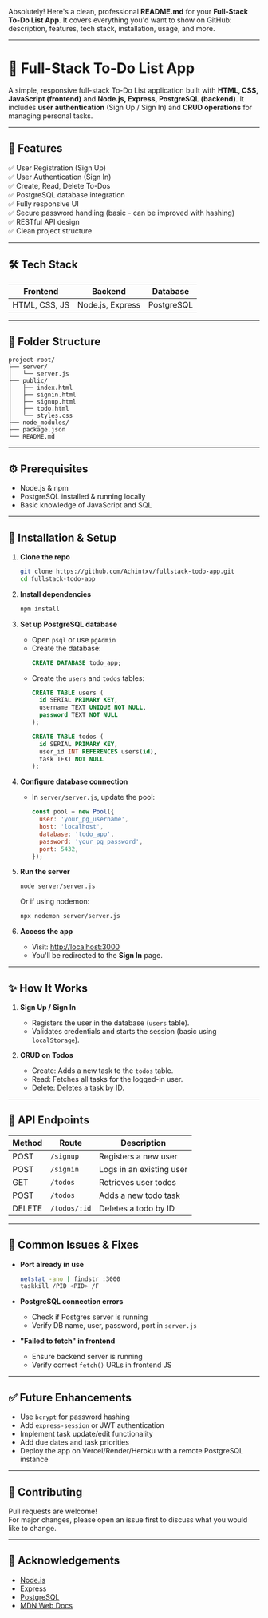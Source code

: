 Absolutely! Here's a clean, professional **README.md** for your **Full-Stack To-Do List App**. It covers everything you'd want to show on GitHub: description, features, tech stack, installation, usage, and more.

---

# 📝 Full-Stack To-Do List App

A simple, responsive full-stack To-Do List application built with **HTML, CSS, JavaScript (frontend)** and **Node.js, Express, PostgreSQL (backend)**. It includes **user authentication** (Sign Up / Sign In) and **CRUD operations** for managing personal tasks.

---

## 🚀 Features
✅ User Registration (Sign Up)  
✅ User Authentication (Sign In)  
✅ Create, Read, Delete To-Dos  
✅ PostgreSQL database integration  
✅ Fully responsive UI  
✅ Secure password handling (basic - can be improved with hashing)  
✅ RESTful API design  
✅ Clean project structure

---

## 🛠️ Tech Stack

| Frontend      | Backend           | Database    |
|---------------|-------------------|-------------|
| HTML, CSS, JS | Node.js, Express  | PostgreSQL  |

---

## 📁 Folder Structure
```
project-root/
├── server/
│   └── server.js
├── public/
│   ├── index.html
│   ├── signin.html
│   ├── signup.html
│   ├── todo.html
│   └── styles.css
├── node_modules/
├── package.json
└── README.md
```

---

## ⚙️ Prerequisites
- Node.js & npm
- PostgreSQL installed & running locally
- Basic knowledge of JavaScript and SQL

---

## 🔧 Installation & Setup

1. **Clone the repo**
   ```bash
   git clone https://github.com/Achintxv/fullstack-todo-app.git
   cd fullstack-todo-app
   ```

2. **Install dependencies**
   ```bash
   npm install
   ```

3. **Set up PostgreSQL database**
   - Open `psql` or use `pgAdmin`
   - Create the database:
     ```sql
     CREATE DATABASE todo_app;
     ```
   - Create the `users` and `todos` tables:
     ```sql
     CREATE TABLE users (
       id SERIAL PRIMARY KEY,
       username TEXT UNIQUE NOT NULL,
       password TEXT NOT NULL
     );

     CREATE TABLE todos (
       id SERIAL PRIMARY KEY,
       user_id INT REFERENCES users(id),
       task TEXT NOT NULL
     );
     ```

4. **Configure database connection**
   - In `server/server.js`, update the pool:
     ```javascript
     const pool = new Pool({
       user: 'your_pg_username',
       host: 'localhost',
       database: 'todo_app',
       password: 'your_pg_password',
       port: 5432,
     });
     ```

5. **Run the server**
   ```bash
   node server/server.js
   ```
   Or if using nodemon:
   ```bash
   npx nodemon server/server.js
   ```

6. **Access the app**
   - Visit: [http://localhost:3000](http://localhost:3000)
   - You'll be redirected to the **Sign In** page.
   
---

## ✨ How It Works

1. **Sign Up / Sign In**
   - Registers the user in the database (`users` table).
   - Validates credentials and starts the session (basic using `localStorage`).

2. **CRUD on Todos**
   - Create: Adds a new task to the `todos` table.
   - Read: Fetches all tasks for the logged-in user.
   - Delete: Deletes a task by ID.

---

## 📜 API Endpoints

| Method | Route        | Description            |
|--------|--------------|------------------------|
| POST   | `/signup`    | Registers a new user   |
| POST   | `/signin`    | Logs in an existing user |
| GET    | `/todos`     | Retrieves user todos   |
| POST   | `/todos`     | Adds a new todo task   |
| DELETE | `/todos/:id` | Deletes a todo by ID   |

---

## 🐞 Common Issues & Fixes

- **Port already in use**
  ```bash
  netstat -ano | findstr :3000
  taskkill /PID <PID> /F
  ```

- **PostgreSQL connection errors**
  - Check if Postgres server is running
  - Verify DB name, user, password, port in `server.js`

- **"Failed to fetch" in frontend**
  - Ensure backend server is running
  - Verify correct `fetch()` URLs in frontend JS

---

## ✅ Future Enhancements
- Use `bcrypt` for password hashing  
- Add `express-session` or JWT authentication  
- Implement task update/edit functionality  
- Add due dates and task priorities  
- Deploy the app on Vercel/Render/Heroku with a remote PostgreSQL instance

---

## 🤝 Contributing
Pull requests are welcome!  
For major changes, please open an issue first to discuss what you would like to change.

---

## 🙌 Acknowledgements
- [Node.js](https://nodejs.org/)
- [Express](https://expressjs.com/)
- [PostgreSQL](https://www.postgresql.org/)
- [MDN Web Docs](https://developer.mozilla.org/)
